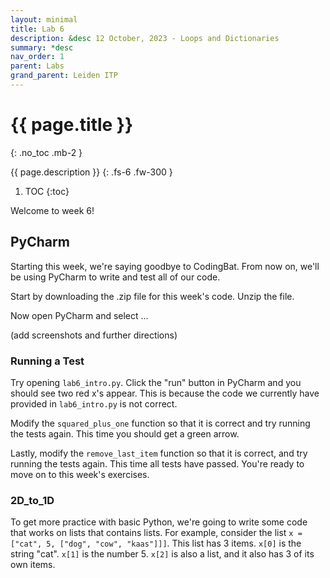 ```yaml
---
layout: minimal
title: Lab 6
description: &desc 12 October, 2023 - Loops and Dictionaries
summary: *desc
nav_order: 1
parent: Labs
grand_parent: Leiden ITP
---
```



# {{ page.title }}
{: .no_toc .mb-2 }

{{ page.description }}
{: .fs-6 .fw-300 }

1. TOC
{:toc}

Welcome to week 6!

## PyCharm

Starting this week, we're saying goodbye to CodingBat. From now on, we'll be using PyCharm to write and test all of our code.

Start by downloading the .zip file for this week's code. Unzip the file.

Now open PyCharm and select ...

(add screenshots and further directions)

### Running a Test

Try opening `lab6_intro.py`. Click the "run" button in PyCharm and you should see two red x's appear. This is because the code we currently have provided in `lab6_intro.py` is not correct.

Modify the `squared_plus_one` function so that it is correct and try running the tests again. This time you should get a green arrow.

Lastly, modify the `remove_last_item` function so that it is correct, and try running the tests again. This time all tests have passed. You're ready to move on to this week's exercises.

### 2D_to_1D

To get more practice with basic Python, we're going to write some code that works on lists that contains lists. For example, consider the list `x = ["cat", 5, ["dog", "cow", "kaas"]]]`. This list has 3 items. `x[0]` is the string "cat". `x[1]` is the number 5. `x[2]` is also a list, and it also has 3 of its own items.